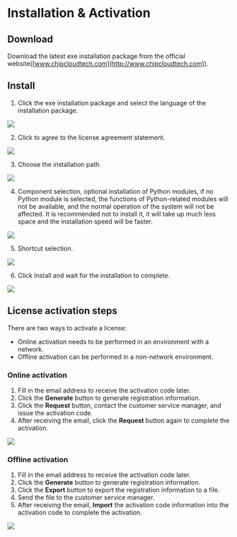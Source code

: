 # Installation & Activation

## Download

Download the latest exe installation package from the official website([www.chipcloudtech.com](http://www.chipcloudtech.com)).
## Install

1. Click the exe installation package and select the language of the installation package.

![](../_static/images/setup_language.png)

2. Click to agree to the license agreement statement.

![](../_static/images/setup_protrol.png)

3. Choose the installation path.

![](../_static/images/setup_path.png)

4. Component selection, optional installation of Python modules, if no Python module is selected, the functions of Python-related modules will not be available, and the normal operation of the system will not be affected. It is recommended not to install it, it will take up much less space and the installation speed will be faster.

![](../_static/images/setup_component.png)

5. Shortcut selection.

![](../_static/images/setup_link.png)

6. Click Install and wait for the installation to complete.

![](../_static/images/setup_step.png)

## License activation steps

There are two ways to activate a license:
* Online activation needs to be performed in an environment with a network.
* Offline activation can be performed in a non-network environment.
### Online activation
1. Fill in the email address to receive the activation code later.
2. Click the **Generate** button to generate registration information.
3. Click the **Request** button, contact the customer service manager, and issue the activation code.
4. After receiving the email, click the **Request** button again to complete the activation.

![](../_static/images/license_online.png)
### Offline activation
1. Fill in the email address to receive the activation code later.
2. Click the **Generate** button to generate registration information.
3. Click the **Export** button to export the registration information to a file.
4. Send the file to the customer service manager.
5. After receiving the email, **Import** the activation code information into the activation code to complete the activation.

![](../_static/images/license_offline.png)

